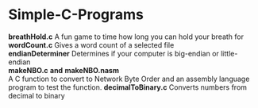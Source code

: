 # Simple-C-Programs <br /> 
**breathHold.c** A fun game to time how long you can hold your breath for <br />
**wordCount.c** Gives a word count of a selected file <br />
**endianDeterminer** Determines if your computer is big-endian or little-endian <br />
**makeNBO.c** **and** **makeNBO.nasm** <br /> A C function to convert to Network Byte Order and an assembly language program to test the function.
**decimalToBinary.c** Converts numbers from decimal to binary <br />
